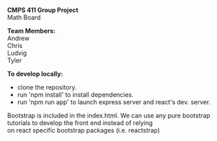**CMPS 411 Group Project**<br>
Math Board

**Team Members:**<br>
Andrew<br>
Chris<br>
Ludvig<br>
Tyler<br>

**To develop locally:**
- clone the repository.
- run 'npm install' to install dependencies.
- run 'npm run app' to launch express server and react's dev. server.

Bootstrap is included in the index.html.
We can use any pure bootstrap tutorials to develop the front end instead of relying<br>
on react specific bootstrap packages (i.e. reactstrap)
